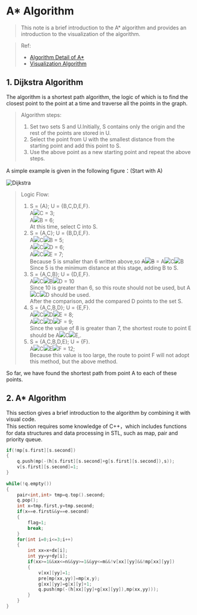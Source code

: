 # A* Algorithm
>This note is a brief introduction to the A* algorithm and provides an introduction to the visualization of the algorithm.

>Ref:
> - [Algorithm Detail of A*](https://www.cnblogs.com/21207-iHome/p/6048969.html#undefined)
> - [Visualization Algorithm](https://github.com/redglassli/PythonRobotics)

## 1. Dijkstra Algorithm
The algorithm is a shortest path algorithm, the logic of which is to find the closest point to the point at a time and traverse all the points in the graph.

> Algorithm steps: 
>1. Set two sets S and U.Initially, S contains only the origin and the rest of the points are stored in U.
>2. Select the point from U with the smallest distance from the starting point and add this point to S.
>3. Use the above point as a new starting point and repeat the above steps.

A simple example is given in the following figure：(Start with A)

![Dijkstra](https://pic002.cnblogs.com/images/2012/426620/2012073019593375.jpg#pic_center)

> Logic Flow:
>1. S = {A};  U = {B,C,D,E,F}.<br>A<img src="https://render.githubusercontent.com/render/math?math=\rightarrow">C = 3;<br>A<img src="https://render.githubusercontent.com/render/math?math=\rightarrow">B = 6;<br>At this time, select C into S.
>2. S = {A,C};  U = {B,D,E,F}.<br>A<img src="https://render.githubusercontent.com/render/math?math=\rightarrow">C<img src="https://render.githubusercontent.com/render/math?math=\rightarrow">B = 5;<br>A<img src="https://render.githubusercontent.com/render/math?math=\rightarrow">C<img src="https://render.githubusercontent.com/render/math?math=\rightarrow">D = 6;<br>A<img src="https://render.githubusercontent.com/render/math?math=\rightarrow">C<img src="https://render.githubusercontent.com/render/math?math=\rightarrow">E = 7;<br>Because 5 is smaller than 6 written above,so
~~A<img src="https://render.githubusercontent.com/render/math?math=\rightarrow">B~~ = A<img src="https://render.githubusercontent.com/render/math?math=\rightarrow">C<img src="https://render.githubusercontent.com/render/math?math=\rightarrow">B<br>Since 5 is the minimum distance at this stage, adding B to S.
>3. S = {A,C,B};  U = {D,E,F}.<br>A<img src="https://render.githubusercontent.com/render/math?math=\rightarrow">C<img src="https://render.githubusercontent.com/render/math?math=\rightarrow">B<img src="https://render.githubusercontent.com/render/math?math=\rightarrow">D = 10<br>Since 10 is greater than 6, so this route should not be used, but A<img src="https://render.githubusercontent.com/render/math?math=\rightarrow">C<img src="https://render.githubusercontent.com/render/math?math=\rightarrow">D  should be used.<br>After the comparison, add the compared D points to the set S.
>4. S = {A,C,B,D};  U = {E,F}.<br>A<img src="https://render.githubusercontent.com/render/math?math=\rightarrow">C<img src="https://render.githubusercontent.com/render/math?math=\rightarrow">D<img src="https://render.githubusercontent.com/render/math?math=\rightarrow">E = 8;<br>A<img src="https://render.githubusercontent.com/render/math?math=\rightarrow">C<img src="https://render.githubusercontent.com/render/math?math=\rightarrow">D<img src="https://render.githubusercontent.com/render/math?math=\rightarrow">F = 9;<br>Since the value of 8 is greater than 7, the shortest route to point E should be A<img src="https://render.githubusercontent.com/render/math?math=\rightarrow">C<img src="https://render.githubusercontent.com/render/math?math=\rightarrow">E,.
>5. S = {A,C,B,D,E};  U = {F}.<br>A<img src="https://render.githubusercontent.com/render/math?math=\rightarrow">C<img src="https://render.githubusercontent.com/render/math?math=\rightarrow">E<img src="https://render.githubusercontent.com/render/math?math=\rightarrow">F = 12;<br> Because this value is too large, the route to point F will not adopt this method, but the above method.

So far, we have found the shortest path from point A to each of these points.

## 2. A* Algorithm
This section gives a brief introduction to the algorithm by combining it with visual code.<br>
This section requires some knowledge of C++，which includes functions for data structures and data processing in STL, such as map, pair and priority queue.
```c
if(!mp[s.first][s.second])
{
	q.push(mp(-(h[s.first][s.second]+g[s.first][s.second]),s));
	v[s.first][s.second]=1;	
} 
	
while(!q.empty())
{
	pair<int,int> tmp=q.top().second;
	q.pop();
	int x=tmp.first,y=tmp.second;
	if(x==e.first&&y==e.second)
	{
		flag=1;
		break;
	}
	for(int i=0;i<=3;i++)
	{
		int xx=x+dx[i];
		int yy=y+dy[i];
		if(xx>=1&&xx<=n&&yy>=1&&yy<=m&&!v[xx][yy]&&!mp[xx][yy])
		{
			v[xx][yy]=1;
			pre[mp(xx,yy)]=mp(x,y);
			g[xx][yy]=g[x][y]+1; 
			q.push(mp(-(h[xx][yy]+g[xx][yy]),mp(xx,yy)));
		}
	}
}
```